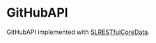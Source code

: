 # GitHubAPI

GitHubAPI implemented with [SLRESTfulCoreData](https://github.com/OliverLetterer/SLRESTfulCoreData).